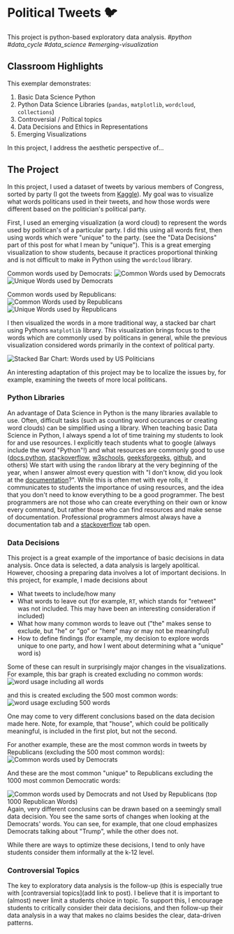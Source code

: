 # Political Tweets 🐦
This project is python-based exploratory data analysis.
*#python #data_cycle #data_science  #emerging-visualization*

## Classroom Highlights 
This exemplar demonstrates: 
1. Basic Data Science Python
2. Python Data Science Libraries (`pandas`, `matplotlib`, `wordcloud`, `collections`)
3. Controversial / Poltical topics
4. Data Decisions and Ethics in Representations
5. Emerging Visualizations

In this project, I address the aesthetic perspective of...

## The Project

In this project, I used a dataset of tweets by various members of Congress, sorted by party (I got the tweets from [Kaggle](https://www.kaggle.com/datasets/kapastor/democratvsrepublicantweets)). My goal was to visualize what words politicans used in their tweets, and how those words were different based on the politician's political party. 

First, I used an emerging visualization (a word cloud) to represent the words used by politican's of a particular party. I did this using all words first, then using words which were "unique" to the party. (see the "Data Decisions" part of this post for what I mean by "unique"). This is a great emerging visualization to show students, because it practices proportional thinking and is not difficult to make in Python using the `wordcloud` library. 

Common words used by Democrats:
![Common Words used by Democrats](democrat_words.png)
![Unique Words used by Democrats](democrat_unique.png)

Common words used by Republicans:
![Common Words used by Republicans](republican_words.png)
![Unique Words used by Republicans](republican_unique.png)

I then visualized the words in a more traditional way, a stacked bar chart using Pythons `matplotlib` library. This visualization brings focus to the words which are commonly used by politicans in general, while the previous visualization considered words primarily in the context of political party. 

![Stacked Bar Chart: Words used by US Politicians](words_500common.png)


An interesting adaptation of this project may be to localize the issues by, for example, examining the tweets of more local politicans.

### Python Libraries
An advantage of Data Science in Python is the many libraries available to use. Often, difficult tasks (such as counting word occurances or creating word clouds) can be simplified using a library. When teaching basic Data Science in Python, I always spend a lot of time training my students to look for and use resources. I explicitly teach students what to google (always include the word "Python"!) and what resources are commonly good to use ([docs.python](https://docs.python.org/3/), [stackoverflow](https://stackoverflow.com/), [w3schools](https://www.w3schools.com/), [geeksforgeeks](https://www.geeksforgeeks.org/), [github](https://github.com/), and others) We start with using the `random` library at the very beginning of the year, when I answer almost every question with "I don't know, did you look at the [documentation](https://docs.python.org/3/library/random.html)?". While this is often met with eye rolls, it communicates to students the importance of using resources, and the idea that you don't need to know everything to be a good programmer. The best programmers are not those who can create everything on their own or know every command, but rather those who can find resources and make sense of documentation. Professional programmers almost always have a documentation tab and a [stackoverflow](https://stackoverflow.com/) tab open.

### Data Decisions
This project is a great example of the importance of basic decisions in data analysis. Once data is selected, a data analysis is largely apolitical. However, choosing a preparing data involves a lot of important decisions. In this project, for example, I made decisions about
* What tweets to include/how many
* What words to leave out (for example, `RT`, which stands for "retweet" was not included. This may have been an interesting consideration if included)
* What how many common words to leave out ("the" makes sense to exclude, but "he" or "go" or "here" may or may not be meaningful)
* How to define findings (for example, my decision to explore words unique to one party, and how I went about determining what a "unique" word is)


Some of these can result in surprisingly major changes in the visualizations. For example, this bar graph is created excluding no common words:
![word usage including all words](words_0common.png)

and this is created excluding the 500 most common words:
![word usage excluding 500 words](words_500common.png)

One may come to very different conclusions based on the data decision made here. Note, for example, that "house", which could be politically meaningful, is included in the first plot, but not the second.

For another example, these are the most common words in tweets by Republicans (excluding the 500 most common words):
![Common words used by Democrats](democrat_words.png)

And these are the most common "unique" to Republicans excluding the 1000 most common Democratic words:

![Common words used by Democrats and not Used by Republicans (top 1000 Republican Words)](democrat_unique.png)
Again, very different conclusins can be drawn based on a seemingly small data decision. You see the same sorts of changes when looking at the Democrats' words. You can see, for example, that one cloud emphasizes Democrats talking about "Trump", while the other does not.

While there are ways to optimize these decisions, I tend to only have students consider them informally at the k-12 level.

### Controversial Topics
The key to exploratory data analysis is the follow-up (this is especially true with [contraversial topics](add link to post). I believe that it is important to (almost) never limit a students choice in topic. To support this, I encourage students to critically consider their data decisions, and then follow-up their data analysis in a way that makes no claims besides the clear, data-driven patterns.
